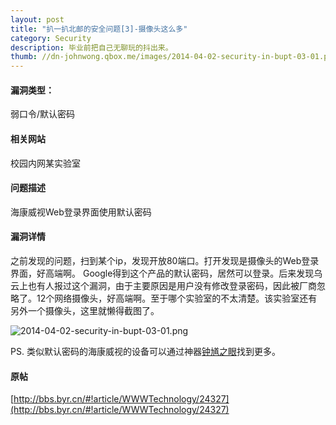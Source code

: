 ```yaml
---
layout: post
title: "扒一扒北邮的安全问题[3]-摄像头这么多"
category: Security
description: 毕业前把自己无聊玩的抖出来。
thumb: //dn-johnwong.qbox.me/images/2014-04-02-security-in-bupt-03-01.png
---
```


#### 漏洞类型： 

弱口令/默认密码

#### 相关网站

校园内网某实验室

#### 问题描述

海康威视Web登录界面使用默认密码 

#### 漏洞详情

之前发现的问题，扫到某个ip，发现开放80端口。打开发现是摄像头的Web登录界面，好高端啊。 
Google得到这个产品的默认密码，居然可以登录。后来发现乌云上也有人报过这个漏洞，由于主要原因是用户没有修改登录密码，因此被厂商忽略了。12个网络摄像头，好高端啊。至于哪个实验室的不太清楚。该实验室还有另外一个摄像头，这里就懒得截图了。

![2014-04-02-security-in-bupt-03-01.png](//dn-johnwong.qbox.me/images/2014-04-02-security-in-bupt-03-01.png)

PS. 类似默认密码的海康威视的设备可以通过神器[钟馗之眼](http://www.zoomeye.org/)找到更多。

#### 原帖

[http://bbs.byr.cn/#!article/WWWTechnology/24327](http://bbs.byr.cn/#!article/WWWTechnology/24327)